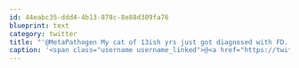 ```yaml
---
id: 44eabc35-ddd4-4b13-878c-8e88d309fa76
blueprint: text
category: twitter
title: "'@MetaPathogen My cat of 13ish yrs just got diagnosed with FD.  Learning all I can about it. Glad to find support here."
caption: '<span class="username username_linked">@<a href="https://twitter.com/MetaPathogen" title="Nemose Live">MetaPathogen</a></span> My cat of 13ish yrs just got diagnosed with FD.  Learning all I can about it. Glad to find support here.'
---
```

